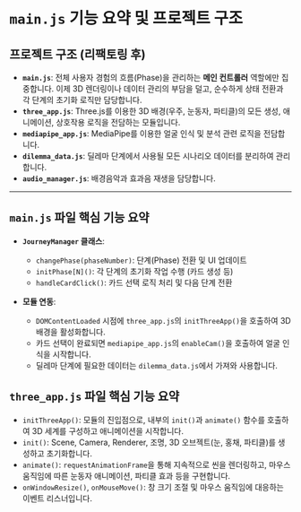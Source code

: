 # `main.js` 기능 요약 및 프로젝트 구조

## 프로젝트 구조 (리팩토링 후)

- **`main.js`**: 전체 사용자 경험의 흐름(Phase)을 관리하는 **메인 컨트롤러** 역할에만 집중합니다. 이제 3D 렌더링이나 데이터 관리의 부담을 덜고, 순수하게 상태 전환과 각 단계의 초기화 로직만 담당합니다.
- **`three_app.js`**: Three.js를 이용한 3D 배경(우주, 눈동자, 파티클)의 모든 생성, 애니메이션, 상호작용 로직을 전담하는 모듈입니다.
- **`mediapipe_app.js`**: MediaPipe를 이용한 얼굴 인식 및 분석 관련 로직을 전담합니다.
- **`dilemma_data.js`**: 딜레마 단계에서 사용될 모든 시나리오 데이터를 분리하여 관리합니다.
- **`audio_manager.js`**: 배경음악과 효과음 재생을 담당합니다.

---

## `main.js` 파일 핵심 기능 요약

- **`JourneyManager` 클래스**:
  - `changePhase(phaseNumber)`: 단계(Phase) 전환 및 UI 업데이트
  - `initPhase[N]()`: 각 단계의 초기화 작업 수행 (카드 생성 등)
  - `handleCardClick()`: 카드 선택 로직 처리 및 다음 단계 전환

- **모듈 연동**:
  - `DOMContentLoaded` 시점에 `three_app.js`의 `initThreeApp()`을 호출하여 3D 배경을 활성화합니다.
  - 카드 선택이 완료되면 `mediapipe_app.js`의 `enableCam()`을 호출하여 얼굴 인식을 시작합니다.
  - 딜레마 단계에 필요한 데이터는 `dilemma_data.js`에서 가져와 사용합니다.

## `three_app.js` 파일 핵심 기능 요약

- `initThreeApp()`: 모듈의 진입점으로, 내부의 `init()`과 `animate()` 함수를 호출하여 3D 세계를 구성하고 애니메이션을 시작합니다.
- `init()`: Scene, Camera, Renderer, 조명, 3D 오브젝트(눈, 홍채, 파티클)를 생성하고 초기화합니다.
- `animate()`: `requestAnimationFrame`을 통해 지속적으로 씬을 렌더링하고, 마우스 움직임에 따른 눈동자 애니메이션, 파티클 효과 등을 구현합니다.
- `onWindowResize()`, `onMouseMove()`: 창 크기 조절 및 마우스 움직임에 대응하는 이벤트 리스너입니다.
